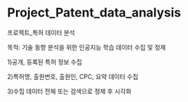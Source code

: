 # Project_Patent_data_analysis

프로젝트_특허 데이터 분석

목적: 기술 동향 분석을 위한 인공지능 학습 데이터 수집 및 정제

1)공개, 등록된 특허 정보 수집

2)특허명, 출원번호, 출원인, CPC, 요약 데이터 수집

3)수집 데이터 전체 또는 검색으로 정제 후 시각화
